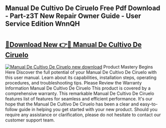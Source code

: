 ## Manual De Cultivo De Ciruelo Free Pdf Download - Part-z3T New Repair Owner Guide - User Service Edition WnnQH

# <h2><a href="http://bc34655.oget.top/?id=Manual+De+Cultivo+De+Ciruelo">🔗Download New 👉🔴 Manual De Cultivo De Ciruelo</a></h2>

[![Manual De Cultivo De Ciruelo new download](https://i.imgur.com/5g1atiW.png)](http://bc34655.oget.top/?id=Manual+De+Cultivo+De+Ciruelo)
Product Mastery Begins Here Discover the full potential of your Manual De Cultivo De Ciruelo with this user manual. Learn about its capabilities, installation steps, operating procedures, and troubleshooting tips. Please Review the Warranty Information Manual De Cultivo De Ciruelo This product is covered by a comprehensive warranty. This remarkable Manual De Cultivo De Ciruelo features list of features for seamless and efficient performance. It's our hope that the Manual De Cultivo De Ciruelo has been a clear and easy-to-follow guide in helping you get started with your new product. Should you require any assistance or clarification, please do not hesitate to contact our customer support team.
